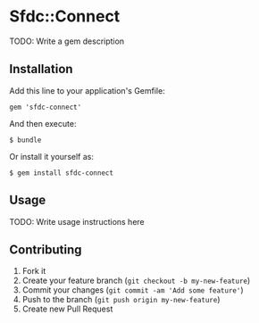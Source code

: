 # Sfdc::Connect

TODO: Write a gem description

## Installation

Add this line to your application's Gemfile:

    gem 'sfdc-connect'

And then execute:

    $ bundle

Or install it yourself as:

    $ gem install sfdc-connect

## Usage

TODO: Write usage instructions here

## Contributing

1. Fork it
2. Create your feature branch (`git checkout -b my-new-feature`)
3. Commit your changes (`git commit -am 'Add some feature'`)
4. Push to the branch (`git push origin my-new-feature`)
5. Create new Pull Request

